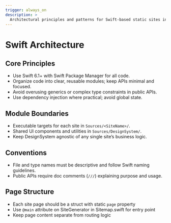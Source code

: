 ```yaml
---
trigger: always_on
description: >
  Architectural principles and patterns for Swift-based static sites in this repository.
---
```


# Swift Architecture

## Core Principles
- Use Swift 6.1+ with Swift Package Manager for all code.
- Organize code into clear, reusable modules; keep APIs minimal and focused.
- Avoid overusing generics or complex type constraints in public APIs.
- Use dependency injection where practical; avoid global state.

## Module Boundaries
- Executable targets for each site in `Sources/<SiteName>/`.
- Shared UI components and utilities in `Sources/DesignSystem/`.
- Keep DesignSystem agnostic of any single site’s business logic.

## Conventions
- File and type names must be descriptive and follow Swift naming guidelines.
- Public APIs require doc comments (`///`) explaining purpose and usage.

## Page Structure
- Each site page should be a struct with static `page` property
- Use `@main` attribute on SiteGenerator in Sitemap.swift for entry point
- Keep page content separate from routing logic